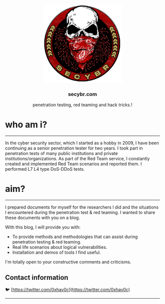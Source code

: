 <!-- PROJECT LOGO -->
<br />
<div align="center">
  <a href="https://secybr.com">
    <img src="/assets/img/pitcures/about/skull-logo.png" alt="Logo" width="256" height="256">
  </a>

  <h3 align="center">secybr.com</h3>

  <p align="center">
    penetration testing, red teaming and hack tricks.!
  </p>
</div>

# who am i? 
---
In the cyber security sector, which I started as a hobby in 2009, I have been continuing as a senior penetration tester for two years. I took part in penetration tests of many public institutions and private institutions/organizations. As part of the Red Team service, I constantly created and implemented Red Team scenarios and reported them. I performed L7 L4 type DoS-DDoS tests.

# aim? 
---
I prepared documents for myself for the researchers I did and the situations I encountered during the penetration test & red teaming. I wanted to share these documents with you on a blog.

With this blog, I will provide you with:

- To provide methods and methodologies that can assist during penetration testing & red teaming.
- Real life scenarios about logical vulnerabilities.
- Installation and demos of tools I find useful.

I'm totally open to your constructive comments and criticisms.

## Contact information

🐦 [https://twitter.com/0xhav0c](https://twitter.com/0xhav0c)

---
